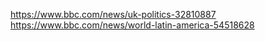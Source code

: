 https://www.bbc.com/news/uk-politics-32810887
<br>
https://www.bbc.com/news/world-latin-america-54518628

